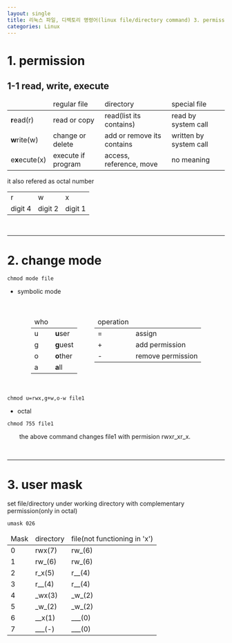 ```yaml
---
layout: single
title: 리눅스 파일, 디렉토리 명령어(linux file/directory command) 3. permission
categories: Linux
---
```

# 1. permission

## 1-1 read, write, execute

<center>
    <table>
        <thead>
            <tr>
                <td></td>
                <td>regular file</td>
                <td>directory</td>
                <td>special file</td>
            </tr>
        </thead>
        <tbody>
            <tr>
                <td><b>r</b>ead(r)</td>
                <td>read or copy</td>
                <td>read(list its contains)</td>
                <td>read by system call</td>
            </tr>
            <tr>
                <td><b>w</b>rite(w)</td>
                <td>change or delete</td>
                <td>add or remove its contains</td>
                <td>written by system call</td>
            </tr>
            <tr>
                <td>e<b>x</b>ecute(x)</td>
                <td>execute if program</td>
                <td>access, reference, move</td>
                <td>no meaning</td>
            </tr>
        </tbody>
    </table>
</center>

it also refered as octal number

<center>
    <table>
        <tr>
            <td>r</td>
            <td>w</td>
            <td>x</td>
        </tr>
        <tr>
            <td>digit 4</td>
            <td>digit 2</td>
            <td>digit 1</td>
        </tr>
    </table>
</center>

<br>

***

# 2. **ch**ange **mod**e

```console
chmod mode file
```

* symbolic mode

<center>
<div style="display: flex; justify-content: center;">
<div style="display: inline-block; margin: 20px;">
    <table>
        <thead>
            <tr><td>who</td></tr>
        </thead>
        <tr>
            <td>u</td>
            <td><b>u</b>ser</td>
        </tr>
        <tr>
            <td>g</td>
            <td><b>g</b>uest</td>
        </tr>
        <tr>
            <td>o</td>
            <td><b>o</b>ther</td>
        </tr>
        <tr>
            <td>a</td>
            <td><b>a</b>ll</td>
        </tr>
    </table>
</div>
<div style="display: inline-block; margin: 20px;">
    <table>
        <thead>
            <tr><td>operation</td></tr>
        </thead>
        <tr>
            <td>=</td>
            <td>assign</td>
        </tr>
        <tr>
            <td>+</td>
            <td>add permission</td>
        </tr>
        <tr>
            <td>-</td>
            <td>remove permission</td>
        </tr>
    </table>
</div>
</div>
</center>

```console
chmod u=rwx,g+w,o-w file1
```

* octal

```console
chmod 755 file1
```

&emsp;&emsp;the above command changes file1 with permision rwxr_xr_x.

<br>

***

# 3. **u**ser **mask**

set file/directory under working directory with complementary permission(only in octal)

```console
umask 026
```

<center>
    <table>
        <thead><tr><td>Mask</td><td>directory</td><td>file(not functioning in 'x')</td></tr></thead>
        <tbody>
            <tr><td>0</td><td>rwx(7)</td><td>rw_(6)</td></tr>
            <tr><td>1</td><td>rw_(6)</td><td>rw_(6)</td></tr>
            <tr><td>2</td><td>r_x(5)</td><td>r__(4)</td></tr>
            <tr><td>3</td><td>r__(4)</td><td>r__(4)</td></tr>
            <tr><td>4</td><td>_wx(3)</td><td>_w_(2)</td></tr>
            <tr><td>5</td><td>_w_(2)</td><td>_w_(2)</td></tr>
            <tr><td>6</td><td>__x(1)</td><td>___(0)</td></tr>
            <tr><td>7</td><td>___(-)</td><td>___(0)</td></tr>
        </tbody>
    </table>
</center>